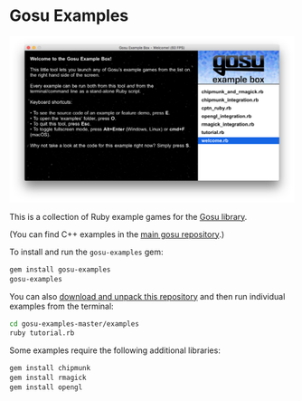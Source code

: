 Gosu Examples
=============

<img src="screenshot.png" width="526">

This is a collection of Ruby example games for the [Gosu library](https://www.libgosu.org/).

(You can find C++ examples in the [main gosu repository](https://github.com/gosu/gosu/tree/master/examples).)

To install and run the `gosu-examples` gem:

```bash
gem install gosu-examples
gosu-examples
```

You can also [download and unpack this repository](https://github.com/gosu/gosu-examples/archive/master.zip) and then run individual examples from the terminal:

```bash
cd gosu-examples-master/examples
ruby tutorial.rb
```

Some examples require the following additional libraries:

```bash
gem install chipmunk
gem install rmagick
gem install opengl
```
